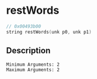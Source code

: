 # restWords
```c
// 0x00493b00
string restWords(unk p0, unk p1)
```
## Description
```
Minimum Arguments: 2
Maximum Arguments: 2
```
